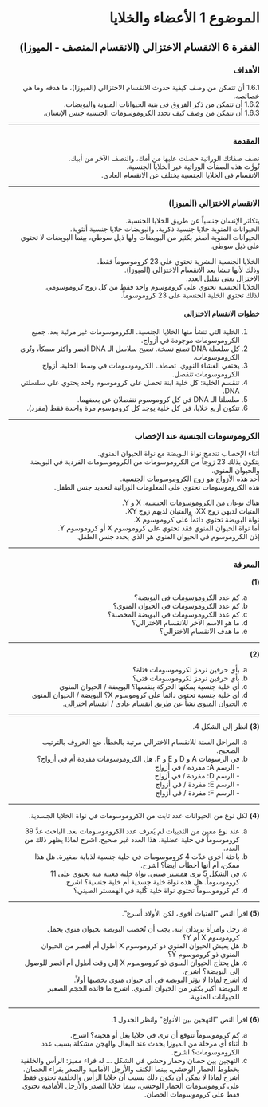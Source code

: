 <div style="text-align: right; direction: rtl;">

<h1>الموضوع 1 الأعضاء والخلايا</h1>

<h2>الفقرة 6 الانقسام الاختزالي (الانقسام المنصف - الميوزا)</h2>

<h3>الأهداف</h3>
<p>
1.6.1 أن تتمكن من وصف كيفية حدوث الانقسام الاختزالي (الميوزا)، ما هدفه وما هي خصائصه.<br>
1.6.2 أن تتمكن من ذكر الفروق في بنية الحيوانات المنوية والبويضات.<br>
1.6.3 أن تتمكن من وصف كيف تحدد الكروموسومات الجنسية جنس الإنسان.
</p>

<hr>

<h3>المقدمة</h3>
<p>
نصف صفاتك الوراثية حصلت عليها من أمك، والنصف الآخر من أبيك.<br>
تُورَّث هذه الصفات الوراثية عبر الخلايا الجنسية.<br>
الانقسام في الخلايا الجنسية يختلف عن الانقسام العادي.
</p>

<hr>

<h3>الانقسام الاختزالي (الميوزا)</h3>
<p>
يتكاثر الإنسان جنسياً عن طريق الخلايا الجنسية.<br>
الحيوانات المنوية خلايا جنسية ذكرية، والبويضات خلايا جنسية أنثوية.<br>
الحيوانات المنوية أصغر بكثير من البويضات ولها ذيل سوطي، بينما البويضات لا تحتوي على ذيل سوطي.
</p>
<p>
الخلايا الجنسية البشرية تحتوي على 23 كروموسوماً فقط.<br>
وذلك لأنها تنشأ بعد الانقسام الاختزالي (الميوزا).<br>
الاختزال يعني تقليل العدد.<br>
الخلايا الجنسية تحتوي على كروموسوم واحد فقط من كل زوج كروموسومي.<br>
لذلك تحتوي الخلية الجنسية على 23 كروموسوماً.
</p>

<h4>خطوات الانقسام الاختزالي</h4>
<ol>
  <li>الخلية التي تنشأ منها الخلايا الجنسية. الكروموسومات غير مرئية بعد. جميع الكروموسومات موجودة في أزواج.</li>
  <li>كل سلسلة DNA تصنع نسخة. تصبح سلاسل الـ DNA أقصر وأكثر سمكاً، وتُرى الكروموسومات.</li>
  <li>يختفي الغشاء النووي. تصطف الكروموسومات في وسط الخلية. أزواج الكروموسومات تنفصل.</li>
  <li>تنقسم الخلية: كل خلية ابنة تحصل على كروموسوم واحد يحتوي على سلسلتي DNA.</li>
  <li>سلسلتا الـ DNA في كل كروموسوم تنفصلان عن بعضهما.</li>
  <li>تتكون أربع خلايا، في كل خلية يوجد كل كروموسوم مرة واحدة فقط (مفرد).</li>
</ol>

<hr>

<h3>الكروموسومات الجنسية عند الإخصاب</h3>
<p>
أثناء الإخصاب تندمج نواة البويضة مع نواة الحيوان المنوي.<br>
يتكون بذلك 23 زوجاً من الكروموسومات من الكروموسومات الفردية في البويضة والحيوان المنوي.<br>
أحد هذه الأزواج هو زوج الكروموسومات الجنسية.<br>
هذه الكروموسومات تحتوي على المعلومات الوراثية لتحديد جنس الطفل.
</p>
<p>
هناك نوعان من الكروموسومات الجنسية: X و Y.<br>
الفتيات لديهن زوج XX، والفتيان لديهم زوج XY.<br>
نواة البويضة تحتوي دائماً على كروموسوم X.<br>
أما نواة الحيوان المنوي فقد تحتوي على كروموسوم X أو كروموسوم Y.<br>
إذن الكروموسوم في الحيوان المنوي هو الذي يحدد جنس الطفل.
</p>

<hr>

<h3>المعرفة</h3>

<p><b>(1)</b></p>
<ol type="a">
  <li>كم عدد الكروموسومات في البويضة؟</li>
  <li>كم عدد الكروموسومات في الحيوان المنوي؟</li>
  <li>كم عدد الكروموسومات في البويضة المخصبة؟</li>
  <li>ما هو الاسم الآخر للانقسام الاختزالي؟</li>
  <li>ما هدف الانقسام الاختزالي؟</li>
</ol>

<hr>

<p><b>(2)</b></p>
<ol type="a">
  <li>بأي حرفين نرمز لكروموسومات فتاة؟</li>
  <li>بأي حرفين نرمز لكروموسومات فتى؟</li>
  <li>أي خلية جنسية يمكنها الحركة بنفسها؟ البويضة / الحيوان المنوي</li>
  <li>أي خلية جنسية تحتوي دائماً على كروموسوم X؟ البويضة / الحيوان المنوي</li>
  <li>الحيوان المنوي نشأ عن طريق انقسام عادي / انقسام اختزالي.</li>
</ol>

<hr>

<p><b>(3)</b> انظر إلى الشكل 4.</p>
<ol type="a">
  <li>المراحل الستة للانقسام الاختزالي مرتبة بالخطأ. ضع الحروف بالترتيب الصحيح.</li>
  <li>في الرسومات A و D و E و F، هل الكروموسومات مفردة أم في أزواج؟<br>
  - الرسم A: مفردة / في أزواج<br>
  - الرسم D: مفردة / في أزواج<br>
  - الرسم E: مفردة / في أزواج<br>
  - الرسم F: مفردة / في أزواج
  </li>
</ol>

<hr>

<p><b>(4)</b> لكل نوع من الحيوانات عدد ثابت من الكروموسومات في نواة الخلايا الجسدية.</p>
<ol type="a">
  <li>عند نوع معين من الثدييات لم يُعرف عدد الكروموسومات بعد. الباحث عدَّ 39 كروموسوماً في خلية عضلية. هذا العدد غير صحيح. اشرح لماذا يظهر ذلك من العدد.</li>
  <li>باحثة أخرى عدَّت 4 كروموسومات في خلية جنسية لذبابة صغيرة. هل هذا ممكن، أم أنها أخطأت أيضاً؟ اشرح.</li>
  <li>في الشكل 5 ترى همستر صيني. نواة خلية معينة منه تحتوي على 11 كروموسوماً. هل هذه نواة خلية جسدية أم خلية جنسية؟ اشرح.</li>
  <li>كم كروموسوماً تحتوي نواة خلية كُلية في الهمستر الصيني؟</li>
</ol>

<hr>

<p><b>(5)</b> اقرأ النص "الفتيات أقوى، لكن الأولاد أسرع".</p>
<ol type="a">
  <li>رجل وامرأة يريدان ابنة. يجب أن تُخصب البويضة بحيوان منوي يحمل كروموسوم X أم Y؟</li>
  <li>هل يعيش الحيوان المنوي ذو كروموسوم X أطول أم أقصر من الحيوان المنوي ذو كروموسوم Y؟</li>
  <li>هل يحتاج الحيوان المنوي ذو كروموسوم X إلى وقت أطول أم أقصر للوصول إلى البويضة؟ اشرح.</li>
  <li>اشرح لماذا لا تؤثر البويضة في أي حيوان منوي يخصبها أولاً.</li>
  <li>البويضة أكبر بكثير من الحيوان المنوي. اشرح ما فائدة الحجم الصغير للحيوانات المنوية.</li>
</ol>

<hr>

<p><b>(6)</b> اقرأ النص "التهجين بين الأنواع" وانظر الجدول 1.</p>
<ol type="a">
  <li>كم كروموسوماً تتوقع أن ترى في خلايا بغل أو هجينه؟ اشرح.</li>
  <li>أثناء أي مرحلة من الميوزا يحدث عند البغال والهجن مشكلة بسبب عدد الكروموسومات؟ اشرح.</li>
  <li>التهجين بين حصان وحمار وحشي في الشكل ... له فراء مميز: الرأس والخلفية بخطوط الحمار الوحشي، بينما الكتف والأرجل الأمامية والصدر بفراء الحصان. اشرح لماذا لا يمكن أن يكون ذلك بسبب أن خلايا الرأس والخلفية تحتوي فقط على كروموسومات الحمار الوحشي، بينما خلايا الصدر والأرجل الأمامية تحتوي فقط على كروموسومات الحصان.</li>
</ol>

</div>